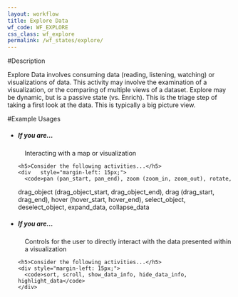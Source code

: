 ```yaml
---
layout: workflow
title: Explore Data
wf_code: WF_EXPLORE
css_class: wf_explore
permalink: /wf_states/explore/
---
```

#Description

Explore Data involves consuming data (reading, listening, watching) or visualizations of data. This activity may involve the examination of a visualization, or the comparing of multiple views of a dataset.  Explore may be dynamic, but is a passive state (vs. Enrich).  This is the triage step of taking a first look at the data.  This is typically a big picture view.

#Example Usages

<ul class="list-group">
  <li class="list-group-item">
    <h5>If you are...</h5>
    <p style="margin-left: 15px; ">
      Interacting with a map or visualization
    </p>

    <h5>Consider the following activities...</h5>
    <div   style="margin-left: 15px;">
      <code>pan (pan_start, pan_end), zoom (zoom_in, zoom_out), rotate,
drag_object (drag_object_start, drag_object_end),
drag (drag_start, drag_end), hover (hover_start, hover_end),
select_object, deselect_object, expand_data, collapse_data</code>
    </div>
  </li>
  <li class="list-group-item">
    <h5>If you are...</h5>
    <p style="margin-left: 15px; ">
      Controls for the user to directly interact with the data presented within a visualization
    </p>

    <h5>Consider the following activities...</h5>
    <div style="margin-left: 15px;">
      <code>sort, scroll, show_data_info, hide_data_info, highlight_data</code>
    </div>
  </li>
</ul>